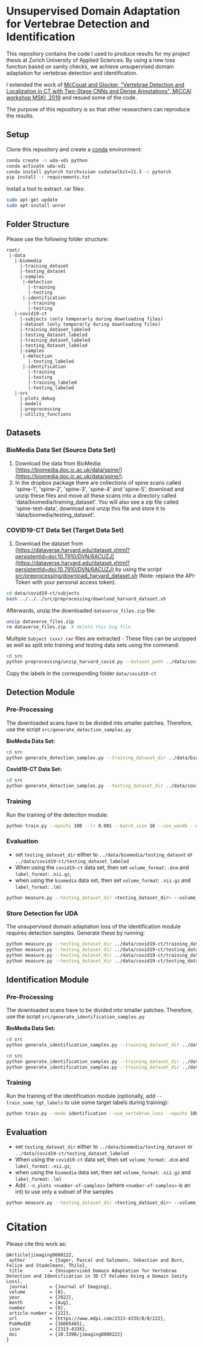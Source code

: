 # Unsupervised Domain Adaptation for Vertebrae Detection and Identification
This repository contains the code I used to produce results for my project thesis at Zurich University of Applied Sciences.
By using a new loss function based on sanity checks, we achieve unsupervised domain adaptation for vertebrae detection and identification.

I extended the work of [McCouat and Glocker, "Vertebrae Detection and Localization in CT with Two-Stage CNNs and Dense Annotations", MICCAI workshop MSKI, 2019](https://arxiv.org/abs/1910.05911) and resued some of the code.

The purpose of this repository is so that other researchers can reproduce the results.

## Setup
Clone this repository and create a [conda](https://docs.conda.io/projects/conda/en/latest/user-guide/install/index.html) environment:

````bash
conda create -n uda-vdi python
conda activate uda-vdi
conda install pytorch torchvision cudatoolkit=11.3 -c pytorch
pip install -r requirements.txt
````

Install a tool to extract .rar files:

````bash
sudo apt-get update
sudo apt install unrar
````

## Folder Structure
Please use the following folder structure:
```
root/
 |-data
   |-biomedia
     |-training_dataset
     |-testing_dataset
     |-samples
      |-detection
        |-training
        |-testing
      |-identification
        |-training
        |-testing
   |-covid19-ct
     |-subjects (only temporarly during downloading files)
     |-dataset (only temporarly during downloading files)
     |-training_dataset_labeled
     |-testing_dataset_labeled
     |-training_dataset_labeled
     |-testing_dataset_labeled
     |-samples
      |-detection
        |-testing_labeled
      |-identification
        |-training
        |-testing
        |-training_labeled
        |-testing_labeled
   |-src
     |-plots_debug
     |-models
     |-preprocessing
     |-utility_functions
```

## Datasets


### BioMedia Data Set (Source Data Set)
1. Download the data from BioMedia: [https://biomedia.doc.ic.ac.uk/data/spine/](https://biomedia.doc.ic.ac.uk/data/spine/). 
2. In the dropbox package there are collections of spine scans called 'spine-1', 'spine-2', 'spine-3', 
'spine-4' and 'spine-5', download and unzip these files and move all these scans into a directory called
'data/biomedia/training_dataset'. You will also see a zip file called 'spine-test-data', download and unzip this file 
and store it to 'data/biomedia/testing_dataset'.
   
### COVID19-CT Data Set (Target Data Set)
1. Download the dataset from [https://dataverse.harvard.edu/dataset.xhtml?persistentId=doi:10.7910/DVN/6ACUZJ](https://dataverse.harvard.edu/dataset.xhtml?persistentId=doi:10.7910/DVN/6ACUZJ)
by using the script [src/preprocessing/download_harvard_dataset.sh](src/preprocessing/download_harvard_dataset.sh) (Note: replace the API-Token with your personal access token).

```bash
cd data/covid19-ct/subjects
bash ../../../src/preprocessing/download_harvard_dataset.sh
```

Afterwards, unzip the downloaded `dataverse_files.zip` file:
```bash
unzip dataverse_files.zip
rm dataverse_files.zip  # delete this big file
```


Multiple `Subject (xxx).rar` files are extracted - These files can be unzipped as well as split into training and testing data sets using the command:

```bash
cd src
python preprocessing/unzip_harvard_covid.py --dataset_path ../data/covid19-ct/subjects --tmp_path ../data/covid19-ct/dataset
```

Copy the labels in the corresponding folder `data/covid19-ct` 

## Detection Module

### Pre-Processing
The downloaded scans have to be divided into smaller patches. Therefore, use the script `src/generate_detection_samples.py`

**BioMedia Data Set:**
```bash
cd src
python generate_detection_samples.py --training_dataset_dir ../data/biomedia/training_dataset --testing_dataset_dir ../data/biomedia/testing_dataset --training_sample_dir ../data/biomedia/samples/detection/training --testing_sample_dir ../data/biomedia/samples/detection/testing --volume_format .nii.gz --label_format .lml
```

**Covid19-CT Data Set:**
```bash
cd src
python generate_detection_samples.py --testing_dataset_dir ../data/covid19-ct/testing_dataset_labeled --testing_sample_dir ../data/covid19-ct/samples/detection/testing_labeled --volume_format .dcm --label_format .nii.gz
```

### Training
Run the training of the detection module:

```bash
python train.py --epochs 100 --lr 0.001 --batch_size 16 --use_wandb --no_da --use_labeled_tgt
```

### Evaluation

- set `testing_dataset_dir` either to `../data/biomedia/testing_dataset` or `../data/covid19-ct/testing_dataset_labeled`
- When using the `covid19-ct` data set, then set `volume_format`: `.dcm` and `label_format`: `.nii.gz`,
- when using the `biomedia` data set, then set `volume_format`: `.nii.gz` and `label_format`: `.lml`
```bash
python measure.py --testing_dataset_dir <testing_dataset_dir> --volume_format <volume_format> --label_format <label_format> --resume_detection <path/to/detection_model.pth> --ignore_small_masks_detection
```

### Store Detection for UDA
The unsupervised domain adaptation loss of the identification module requires detection samples. Generate these by running:

```bash
python measure.py --testing_dataset_dir ../data/covid19-ct/training_dataset --volume_format .dcm --label_format .nii.gz --resume_detection <path/to/detection_model.pth>  --without_label --save_detections --ignore_small_masks_detection --n_plots -1
python measure.py --testing_dataset_dir ../data/covid19-ct/testing_dataset --volume_format .dcm --label_format .nii.gz --resume_detection <path/to/detection_model.pth>  --without_label --save_detections --ignore_small_masks_detection --n_plots -1
python measure.py --testing_dataset_dir ../data/covid19-ct/training_dataset_labeled --volume_format .dcm --label_format .nii.gz --resume_detection <path/to/detection_model.pth>  --without_label --save_detections --ignore_small_masks_detection --n_plots -1
python measure.py --testing_dataset_dir ../data/covid19-ct/testing_dataset_labeled --volume_format .dcm --label_format .nii.gz --resume_detection <path/to/detection_model.pth>  --without_label --save_detections --ignore_small_masks_detection --n_plots -1
```

## Identification Module

### Pre-Processing
The downloaded scans have to be divided into smaller patches. Therefore, use the script `src/generate_identification_samples.py`

**BioMedia Data Set:**
```bash
cd src
python generate_identification_samples.py --training_dataset_dir ../data/biomedia/training_dataset --testing_dataset_dir ../data/biomedia/testing_dataset --training_sample_dir ../data/biomedia/samples/identification/training --testing_sample_dir ../data/biomedia/samples/identification/testing --volume_format .nii.gz --label_format .lml
```

```bash
cd src
python generate_identification_samples.py --training_dataset_dir ../data/covid19-ct/training_dataset --testing_dataset_dir ../data/covid19-ct/testing_dataset --training_sample_dir ../data/covid19-ct/samples/identification/training --testing_sample_dir ../data/covid19-ct/samples/identification/testing --without_label --with_detection --volume_format .dcm --label_format .nii.gz
python generate_identification_samples.py --training_dataset_dir ../data/covid19-ct/training_dataset_labeled --testing_dataset_dir ../data/covid19-ct/testing_dataset_labeled --training_sample_dir ../data/covid19-ct/samples/identification/training_labeled --testing_sample_dir ../data/covid19-ct/samples/identification/testing_labeled --with_detection --volume_format .dcm --label_format .nii.gz
```


### Training
Run the training of the identification module (optionally, add `--train_some_tgt_labels` to use some target labels during training):

```bash
python train.py --mode identification --use_vertebrae_loss --epochs 100 --lr 0.0005 --batch_size 32 --use_labeled_tgt --use_wandb 
```

## Evaluation

- set `testing_dataset_dir` either to `../data/biomedia/testing_dataset` or `../data/covid19-ct/testing_dataset_labeled`
- When using the `covid19-ct` data set, then set `volume_format`: `.dcm` and `label_format`: `.nii.gz`,
- when using the `biomedia` data set, then set `volume_format`: `.nii.gz` and `label_format`: `.lml`
- Add `--n_plots <number-of-samples>` (where `<number-of-samples>` is an int) to use only a subset of the samples
```bash
python measure.py --testing_dataset_dir <testing_dataset_dir> --volume_format <volume_format> --label_format <label_format> --resume_detection <path/to/detection_model.pth> --resume_identification <path/to/identification_model.pth> --ignore_small_masks_detection
```

# Citation
Please cite this work as:
```
@Article{jimaging8080222,
 author         = {Sager, Pascal and Salzmann, Sebastian and Burn, Felice and Stadelmann, Thilo},
 title          = {Unsupervised Domain Adaptation for Vertebrae Detection and Identification in 3D CT Volumes Using a Domain Sanity Loss},
 journal        = {Journal of Imaging},
 volume         = {8},
 year           = {2022},
 month          = {Aug},
 number         = {8},
 article-number = {222},
 url            = {https://www.mdpi.com/2313-433X/8/8/222},
 PubMedID       = {36005465},
 issn           = {2313-433X},
 doi            = {10.3390/jimaging8080222}
}
```
